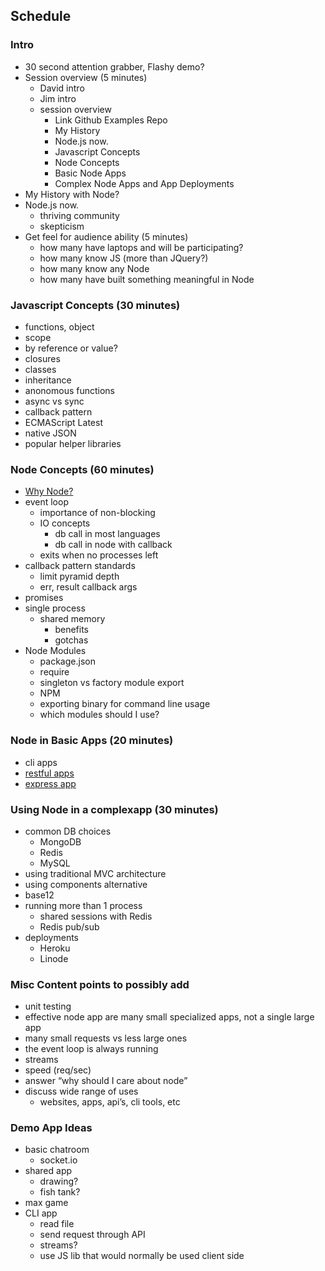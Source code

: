 ## Schedule

### Intro

  * 30 second attention grabber, Flashy demo?
  * Session overview (5 minutes)
    * David intro
    * Jim intro
    * session overview
      * Link Github Examples Repo
      * My History
      * Node.js now.
      * Javascript Concepts
      * Node Concepts
      * Basic Node Apps
      * Complex Node Apps and App Deployments
  * My History with Node?
  * Node.js now.
    * thriving community
    * skepticism
  * Get feel for audience ability (5 minutes)
    * how many have laptops and will be participating?
    * how many know JS (more than JQuery?)
    * how many know any Node
    * how many have built something meaningful in Node

### Javascript Concepts (30 minutes)
  * functions, object
  * scope
  * by reference or value?
  * closures
  * classes
  * inheritance
  * anonomous functions
  * async vs sync
  * callback pattern
  * ECMAScript Latest
  * native JSON
  * popular helper libraries

### Node Concepts (60 minutes)
  * [Why Node?](http://nodejs.org/about/)
  * event loop
    * importance of non-blocking
    * IO concepts
      * db call in most languages
      * db call in node with callback
    * exits when no processes left
  * callback pattern standards
    * limit pyramid depth
    * err, result callback args
  * promises
  * single process
    * shared memory
      * benefits
      * gotchas
  * Node Modules
    * package.json
    * require
    * singleton vs factory module export
    * NPM
    * exporting binary for command line usage
    * which modules should I use?

### Node in Basic Apps (20 minutes)
  * cli apps
  * [restful apps](https://github.com/skookum/restful)
  * [express app](http://expressjs.com/)

### Using Node in a complexapp (30 minutes)
  * common DB choices
    * MongoDB
    * Redis
    * MySQL
  * using traditional MVC architecture
  * using components alternative
  * base12
  * running more than 1 process
    * shared sessions with Redis
    * Redis pub/sub
  * deployments
    * Heroku
    * Linode




### Misc Content points to possibly add
  * unit testing
  * effective node app are many small specialized apps, not a single large app
  * many small requests vs less large ones
  * the event loop is always running
  * streams
  * speed (req/sec)
  * answer “why should I care about node”
  * discuss wide range of uses
    * websites, apps, api’s, cli tools, etc


### Demo App Ideas
  * basic chatroom
    * socket.io
  * shared app
    * drawing?
    * fish tank?
  * max game
  * CLI app
    * read file
    * send request through API
    * streams?
    * use JS lib that would normally be used client side